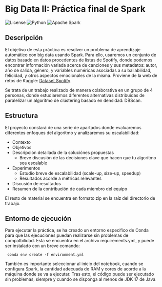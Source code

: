 # Big Data II: Práctica final de Spark
![License](https://img.shields.io/badge/license-MIT-orange.svg?style=for-the-badge)
![Python](https://img.shields.io/badge/python-3670A0?style=for-the-badge&logo=python&logoColor=ffdd54)
![Apache Spark](https://img.shields.io/badge/Apache%20Spark-FDEE21?style=for-the-badge&logo=apachespark&logoColor=black)   

## Descripción
El objetivo de esta práctica es resolver un problema de aprendizaje automático con big data usando Spark. Para ello, usaremos un conjunto de datos basado en datos procedentes de listas de Spotify, donde podemos encontrar información variada acerca de canciones y sus metadatos: autor, año de salida, género, y variables numéricas asociadas a su bailabilidad, felicidad, y otros aspectos emocionales de la misma. Proviene de la web de retos de Kaggle: [Dataset Spotify](https://www.kaggle.com/datasets/joebeachcapital/30000-spotify-songs)

Se trata de un trabajo realizado de manera colaborativa en un grupo de 4 personas, donde estudiaremos diferentes alternativas distribuidas de paralelizar un algoritmo de clústering basado en densidad: DBScan.

## Estructura

El proyecto constará de una serie de apartados donde evaluaremos diferentes enfoques del algoritmo y analizaremos su escalabilidad:
- Contexto 
- Objetivos 
- Descripción detallada de la soluciónes propuestas
  - Breve discusión de las decisiones clave que hacen que tu algoritmo sea escalable
- Experimentos
  - Estudio breve de escalabilidad (scale-up, size-up, speedup)
  - Resultados acorde a métricas relevantes
- Discusión de resultados
- Resumen de la contribución de cada miembro del equipo


El resto de material se encuentra en formato zip en la raíz del directorio de trabajo.

## Entorno de ejecución

Para ejecutar la práctica, se ha creado un entorno específico de Conda para que las ejecuciones puedan realizarse sin problemas de compatbilidad. Esta se encuentra en el archivo requirements.yml, y puede ser instalado con un breve comando:
```console
 conda env create -f environment.yml
```
También es importante seleccionar al inicio del notebook, cuando se configura Spark, la cantidad adecuada de RAM y cores de acorde a la máquina donde se va a ejecutar.
Tras esto, el código puede ser ejecutado sin problemas, siempre y cuando se disponga al menos de JDK 17 de Java.
